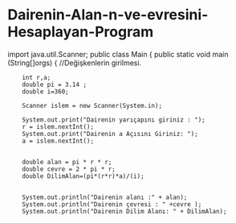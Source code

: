 # Dairenin-Alan-n-ve-evresini-Hesaplayan-Program

import java.util.Scanner;
public class Main {
    public static void main (String[]orgs) {
        //Değişkenlerin girilmesi.

        int r,a;
        double pi = 3.14 ;
        double i=360;

        Scanner islem = new Scanner(System.in);

        System.out.print("Dairenin yarıçapını giriniz : ");
        r = islem.nextInt();
        System.out.print("Dairenin a Açısını Giriniz: ");
        a = islem.nextInt();


        double alan = pi * r * r;
        double cevre = 2 * pi * r;
        double DilimAlan=(pi*(r*r)*a)/(i);


        System.out.println("Dairenin alanı :" + alan);
        System.out.println("Dairenin çevresi : " +cevre );
        System.out.println("Dairenin Dilim Alanı: " + DilimAlan);
